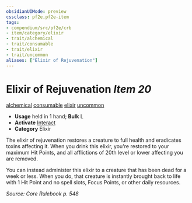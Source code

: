 ```yaml
---
obsidianUIMode: preview
cssclass: pf2e,pf2e-item
tags:
- compendium/src/pf2e/crb
- item/category/elixir
- trait/alchemical
- trait/consumable
- trait/elixir
- trait/uncommon
aliases: ["Elixir of Rejuvenation"]
---
```

# Elixir of Rejuvenation *Item 20*  
[alchemical](../../../Rules/traits/alchemical.md)  [consumable](../../../Rules/traits/consumable.md)  [elixir](../../../Rules/traits/elixir.md)  [uncommon](../../../Rules/traits/uncommon.md)  

- **Usage** held in 1 hand; **Bulk** L
- **Activate** [Interact](../../../Rules/actions/interact.md)
- **Category** Elixir

The elixir of rejuvenation restores a creature to full health and eradicates toxins affecting it. When you drink this elixir, you're restored to your maximum Hit Points, and all afflictions of 20th level or lower affecting you are removed.

You can instead administer this elixir to a creature that has been dead for a week or less. When you do, that creature is instantly brought back to life with 1 Hit Point and no spell slots, Focus Points, or other daily resources.

*Source: Core Rulebook p. 548*
